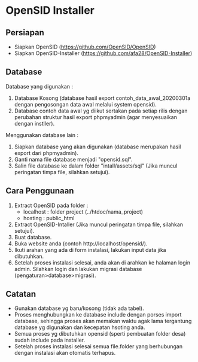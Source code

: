 # OpenSID Installer

## Persiapan
- Siapkan OpenSID (https://github.com/OpenSID/OpenSID)
- Siapkan OpenSID-Installer (https://github.com/afa28/OpenSID-Installer)

## Database
Database yang digunakan :
1. Database Kosong (database hasil export contoh_data_awal_20200301a dengan pengosongan data awal melalui system opensid).
2. Database contoh data awal yg diikut sertakan pada setiap rilis dengan perubahan struktur hasil export phpmyadmin (agar menyesuaikan dengan instller).

Menggunakan database lain :
1. Siapkan database yang akan digunakan (database merupakan hasil export dari phpmyadmin).
2. Ganti nama file database menjadi "opensid.sql".
3. Salin file database ke dalam folder "intall/assets/sql" (Jika muncul peringatan timpa file, silahkan setujui).

## Cara Penggunaan
1. Extract OpenSID pada folder :
   - localhost : folder project (../htdoc/nama_project)
   - hosting : public_html
2. Extract OpenSID-Intaller (Jika muncul peringatan timpa file, silahkan setujui).
3. Buat database.
4. Buka website anda (contoh http://localhost/opensid/).
5. Ikuti arahan yang ada di form instalasi, lakukan input data jika dibutuhkan.
6. Setelah proses instalasi selesai, anda akan di arahkan ke halaman login admin. Silahkan login dan lakukan migrasi database (pengaturan>database>migrasi).


## Catatan
- Gunakan database yg baru/kosong (tidak ada tabel).
- Proses menghubungkan ke database include dengan porses import database, sehingga proses akan memakan waktu agak lama tergantung database yg digunakan dan kecepatan hsoting anda.
- Semua proses yg dibutuhkan opensid (sperti pembuatan folder desa) sudah include pada installer.
- Setelah proses instalasi selesai semua file.folder yang berhubungan dengan instalasi akan otomatis terhapus.

